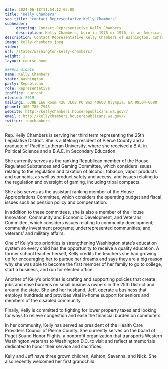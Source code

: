 ```yaml
---
date: 2024-06-18T11:54:12-05:00
title: "Kelly Chambers"
seo_title: "contact Representative Kelly Chambers"
subheader:
     greeting: Contact Representative Kelly Chambers
     description: Kelly Chambers, born in 1975 or 1976, is an American politician affiliated with the Republican Party. She assumed office as a member of the Washington House of Representatives, representing District 25-Position 1, on January 14, 2019.
description: Contact Representative Kelly Chambers of Washington. Contact information for Kelly Chambers includes email address, phone number, and mailing address.
image: kelly-chambers.jpeg
video:
url: /states/washington/kelly-chambers/
weight: 1
layout: course_home

####candidate
name: Kelly Chambers
state: Washington
party: Republican
role: Representative
inoffice: current
elected: 2019
mailing1: 338B LEG Room 426 JLOB PO Box 40600 Olympia, WA 98504-0600
phone1: 360-786-7948
website: http://kellychambers.houserepublicans.wa.gov//
email : http://kellychambers.houserepublicans.wa.gov//
twitter: repchambers
---
```

Rep. Kelly Chambers is serving her third term representing the 25th Legislative District. She is a lifelong resident of Pierce County and a graduate of Pacific Lutheran University, where she received a B.A. in Political Science and a B.A.E. in Secondary Education.

She currently serves as the ranking Republican member of the House Regulated Substances and Gaming Committee, which considers issues relating to the regulation and taxation of alcohol, tobacco, vapor products and cannabis, as well as product safety and access, and issues relating to the regulation and oversight of gaming, including tribal compacts.

She also serves as the assistant ranking member of the House Appropriations Committee, which considers the operating budget and fiscal issues such as pension policy and compensation.

In addition to these committees, she is also a member of the House Innovation, Community and Economic Development, and Veterans Committee, which considers issues relating to community development; community investment programs; underrepresented communities; and veterans’ and military affairs.

One of Kelly’s top priorities is strengthening Washington state’s education system so every child has the opportunity to receive a quality education. A former school teacher herself, Kelly credits the teachers she had growing up for encouraging her to pursue her dreams and says they are a big reason why she was able to become the first member of her family to go to college, start a business, and run for elected office.

Another of Kelly’s priorities is crafting and supporting policies that create jobs and ease burdens on small business owners in the 25th District and around the state. She and her husband, Jeff, operate a business that employs hundreds and provides vital in-home support for seniors and members of the disabled community.

Finally, Kelly is committed to fighting for lower property taxes and looking for ways to relieve congestion and ease the financial burden on commuters.

In her community, Kelly has served as president of the Health Care Providers Council of Pierce County. She currently serves on the board of Puget Sound Honor Flights, a nonprofit organization that transports Western Washington veterans to Washington D.C. to visit and reflect at memorials dedicated to honor their service and sacrifices.

Kelly and Jeff have three grown children, Ashton, Savanna, and Nick. She also recently welcomed her first grandchild.
